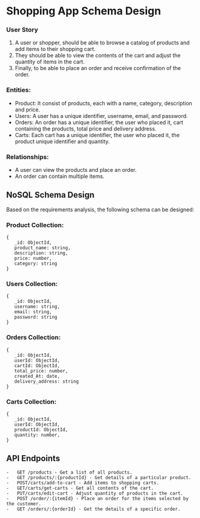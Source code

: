 # Shopping App Schema Design

### User Story

1. A user or shopper, should be able to browse a catalog of products and add items to their shopping cart. 
2. They should be able to view the contents of the cart and adjust the quantity of items in the cart. 
3. Finally, to be able to place an order and receive confirmation of the order.

### Entities:

-   Product: It consist of products, each with a name, category, description and price.
-   Users: A user has a unique identifier, username, email, and password.
-   Orders: An order has a unique identifier, the user who placed it, cart containing the products, total price and delivery address.
-   Carts: Each cart has a unique identifier, the user who placed it, the product unique identifier and quantity.

### Relationships:

-   A user can view the products and place an order.
-   An order can contain multiple items.

## NoSQL Schema Design

Based on the requirements analysis, the following schema can be designed:

### Product Collection:

```
{
   _id: ObjectId,
   product_name: string,
   description: string,
   price: number,
   category: string
}

```

### Users Collection:

```
{
   _id: ObjectId,
   username: string,
   email: string,
   password: string
}

```

### Orders Collection:

```
{
   _id: ObjectId,
   userId: ObjectId,
   cartId: ObjectId,
   total_price: number,
   created_At: date,
   delivery_address: string
}

```
### Carts Collection:

```
{
   _id: ObjectId,
   userId: ObjectId,
   productId: ObjectId,
   quantity: number,
}

```
## API Endpoints

```
-   GET /products - Get a list of all products.
-   GET /products/:{productId} - Get details of a particular product.
-   POST/carts/add-to-cart - Add items to shopping carts.
-   GET/carts/get-carts - Get all contents of the cart.
-   PUT/carts/edit-cart - Adjust quantity of products in the cart.
-   POST /order/:{itemId} - Place an order for the items selected by the customer.
-   GET /orders/:{orderId} - Get the details of a specific order.


